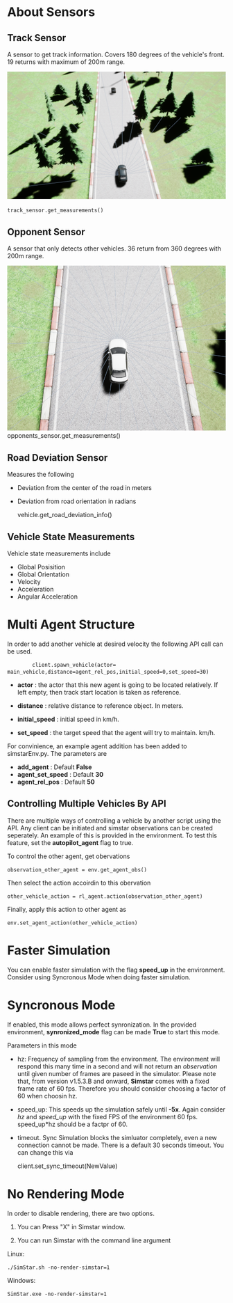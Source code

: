 # About Sensors

## Track Sensor

A sensor to get track information. Covers 180 degrees of the vehicle's front. 19 returns with maximum of 200m range. 

![track](../PythonAPI/img/track.png)

    track_sensor.get_measurements()

## Opponent Sensor

A sensor that only detects other vehicles. 36 return from 360 degrees with 200m range. 

![opponent](../PythonAPI/img/opponent.png)
    opponents_sensor.get_measurements()

## Road Deviation Sensor

Measures the following

- Deviation from the center of the road in meters

- Deviation from road orientation in radians


    vehicle.get_road_deviation_info()

## Vehicle State Measurements

Vehicle state measurements include

- Global Posisition
- Global Orientation
- Velocity
- Acceleration
- Angular Acceleration


# Multi Agent Structure

In order to add another vehicle at desired velocity the following API call can be used. 


            client.spawn_vehicle(actor= main_vehicle,distance=agent_rel_pos,initial_speed=0,set_speed=30)


- **actor** : the actor that this new agent is going to be located relatively. If left empty, then track start location is taken as reference. 

- **distance** : relative distance to reference object. In meters.

- **initial_speed** : initial speed in km/h.

- **set_speed** : the target speed that the agent will try to maintain. km/h.

For convinience, an example agent addition has been added to simstarEnv.py. The parameters are 
 - **add_agent** : Default **False**
 - **agent_set_speed** : Default **30**
 - **agent_rel_pos** : Default **50**

## Controlling Multiple Vehicles By API

There are multiple ways of controlling a vehicle by another script using the API. Any client can be initiated and simstar observations can be created seperately. An example of this is provided in the environment. To test this feature, set the **autopilot_agent** flag to true. 

To control the other agent, get obervations

    observation_other_agent = env.get_agent_obs()

Then select the action accoirdin to this obervation

    other_vehicle_action = rl_agent.action(observation_other_agent)

Finally, apply this action to other agent as 

    env.set_agent_action(other_vehicle_action)

# Faster Simulation

You can enable faster simulation with the flag **speed_up** in the environment. Consider using Syncronous Mode when doing faster simulation.


# Syncronous Mode

If enabled, this mode allows perfect synronization. In the provided environment, **synronized_mode** flag can be made **True** to start this mode. 

Parameters in this mode 

- hz: Frequency of sampling from the environment. The environment will respond this many time in a second and will not return an _observation_ until given number of frames are paseed in the simulator. Please note that, from version v1.5.3.B and onward, **Simstar** comes with a fixed frame rate of 60 fps. Therefore you should consider choosing a factor of 60 when choosin hz. 

- speed_up: This speeds up the simulation safely until **-5x**. Again consider _hz_ and *speed_up* with the fixed FPS of the environment 60 fps. speed_up*hz should be a factpr of 60.  

- timeout. Sync Simulation blocks the simluator completely, even a new connection cannot be made. There is a default 30 seconds timeout. You can change this via

    client.set_sync_timeout(NewValue)
    
# No Rendering Mode

In order to disable rendering, there are two options. 

1. You can Press "X" in Simstar window. 

2. You can run Simstar with the command line argument

Linux:

    ./SimStar.sh -no-render-simstar=1

Windows:

    SimStar.exe -no-render-simstar=1
